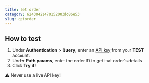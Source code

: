 ```yaml
---
title: Get order
category: 62430422470152003dc86e53
slug: getorder
---
```


## How to test

  1. Under **Authentication** > **Query**, enter an [API key](https://docs.multisafepay.com/account/managing-websites/#viewing-the-site-id-api-key-and-secure-code) from your **TEST** account.
  2. Under **Path params**, enter the order ID to get that order's details.
  3. Click **Try it!**

:warning: Never use a live API key!